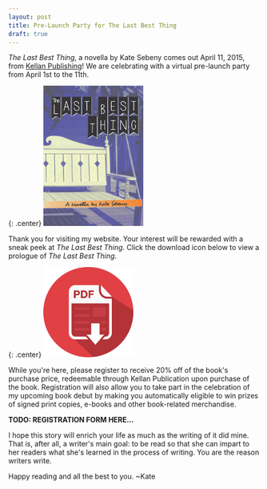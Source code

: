 ```yaml
---
layout: post
title: Pre-Launch Party for The Last Best Thing
draft: true
---
```


*The Last Best Thing*, a novella by Kate Sebeny comes out April 11, 2015, from [Kellan Publishing](http://kellanpublishing.com/index.php/authors/kate-sebeny/)!  We are celebrating with a virtual pre-launch party from April 1st to the 11th.  

{: .center}
[![The Last Best Thing](https://raw.githubusercontent.com/KateSebeny/katesebeny.github.io/master/images/TheLastBestThing/TheLastBestThingFrontCover.jpg "The Last Best Thing")](http://kellanpublishing.com/index.php/authors/kate-sebeny/)

Thank you for visiting my website. Your interest will be rewarded with a sneak peek at *The Last Best Thing*.  Click the download icon below to view a prologue of *The Last Best Thing*.

{: .center}
[![The Last Best Thing Prologue](https://raw.githubusercontent.com/KateSebeny/katesebeny.github.io/master/images/TheLastBestThing/pdf-icon.png "Download The Last Best Thing Prologue")](https://raw.githubusercontent.com/KateSebeny/katesebeny.github.io/master/files/TheLastBestThing/The%20Last%20Best%20Thing%20-%20Prologue.pdf)

While you're here, please register to receive 20% off of the book's purchase price, redeemable through Kellan Publication upon purchase of the book. Registration will also allow you to take part in the celebration of my upcoming book debut by making you automatically eligible to win prizes of signed print copies, e-books and other book-related merchandise.

**TODO: REGISTRATION FORM HERE...**

I hope this story will enrich your life as much as the writing of it did mine. That is, after all, a writer's main goal: to be read so that she can impart to her readers what she's learned in the process of writing. You are the reason writers write.

Happy reading and all the best to you. ~Kate
